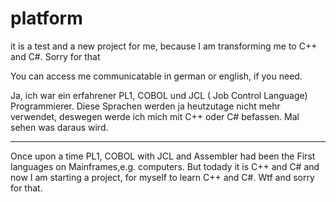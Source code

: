 # platform
it is a test and a new project for me, because I am transforming me to C++ and C#.
Sorry for that

You can access me communicatable in german or english, if you need.

<german>
Ja, ich war ein erfahrener PL1, COBOL und JCL ( Job Control Language) Programmierer.
Diese Sprachen werden ja heutzutage nicht mehr verwendet, deswegen werde ich mich mit C++ oder C#
befassen. Mal sehen was daraus wird.
</german>

-----------------------------------------------------------------------------------------------------


<english>
Once upon a time PL1, COBOL with JCL and Assembler had been the First languages on Mainframes,e.g. computers.
But todady it is C++ and C# and now I am starting a project, for myself to learn C++ and C#.
Wtf and sorry for that.

</english>
